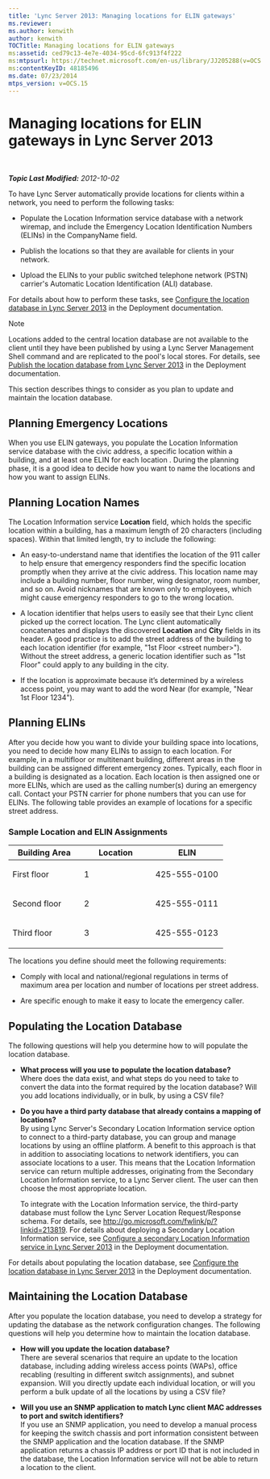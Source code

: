 ```yaml
---
title: 'Lync Server 2013: Managing locations for ELIN gateways'
ms.reviewer: 
ms.author: kenwith
author: kenwith
TOCTitle: Managing locations for ELIN gateways
ms:assetid: ced79c13-4e7e-4034-95cd-6fc913f4f222
ms:mtpsurl: https://technet.microsoft.com/en-us/library/JJ205288(v=OCS.15)
ms:contentKeyID: 48185496
ms.date: 07/23/2014
mtps_version: v=OCS.15
---
```


<div data-xmlns="http://www.w3.org/1999/xhtml">

<div class="topic" data-xmlns="http://www.w3.org/1999/xhtml" data-msxsl="urn:schemas-microsoft-com:xslt" data-cs="http://msdn.microsoft.com/en-us/">

<div data-asp="http://msdn2.microsoft.com/asp">

# Managing locations for ELIN gateways in Lync Server 2013

</div>

<div id="mainSection">

<div id="mainBody">

<span> </span>

_**Topic Last Modified:** 2012-10-02_

To have Lync Server automatically provide locations for clients within a network, you need to perform the following tasks:

  - Populate the Location Information service database with a network wiremap, and include the Emergency Location Identification Numbers (ELINs) in the CompanyName field.

  - Publish the locations so that they are available for clients in your network.

  - Upload the ELINs to your public switched telephone network (PSTN) carrier's Automatic Location Identification (ALI) database.

For details about how to perform these tasks, see [Configure the location database in Lync Server 2013](lync-server-2013-configure-the-location-database.md) in the Deployment documentation.

<div>


> [!NOTE]  
> Locations added to the central location database are not available to the client until they have been published by using a Lync Server Management Shell command and are replicated to the pool's local stores. For details, see <A href="lync-server-2013-publish-the-location-database.md">Publish the location database from Lync Server 2013</A> in the Deployment documentation.



</div>

This section describes things to consider as you plan to update and maintain the location database.

<div>

## Planning Emergency Locations

When you use ELIN gateways, you populate the Location Information service database with the civic address, a specific location within a building, and at least one ELIN for each location . During the planning phase, it is a good idea to decide how you want to name the locations and how you want to assign ELINs.

<div>

## Planning Location Names

The Location Information service **Location** field, which holds the specific location within a building, has a maximum length of 20 characters (including spaces). Within that limited length, try to include the following:

  - An easy-to-understand name that identifies the location of the 911 caller to help ensure that emergency responders find the specific location promptly when they arrive at the civic address. This location name may include a building number, floor number, wing designator, room number, and so on. Avoid nicknames that are known only to employees, which might cause emergency responders to go to the wrong location.

  - A location identifier that helps users to easily see that their Lync client picked up the correct location. The Lync client automatically concatenates and displays the discovered **Location** and **City** fields in its header. A good practice is to add the street address of the building to each location identifier (for example, "1st Floor \<street number\>"). Without the street address, a generic location identifier such as "1st Floor" could apply to any building in the city.

  - If the location is approximate because it’s determined by a wireless access point, you may want to add the word Near (for example, "Near 1st Floor 1234").

</div>

<div>

## Planning ELINs

After you decide how you want to divide your building space into locations, you need to decide how many ELINs to assign to each location. For example, in a multifloor or multitenant building, different areas in the building can be assigned different emergency zones. Typically, each floor in a building is designated as a location. Each location is then assigned one or more ELINs, which are used as the calling number(s) during an emergency call. Contact your PSTN carrier for phone numbers that you can use for ELINs. The following table provides an example of locations for a specific street address.

### Sample Location and ELIN Assignments

<table>
<colgroup>
<col style="width: 33%" />
<col style="width: 33%" />
<col style="width: 33%" />
</colgroup>
<thead>
<tr class="header">
<th>Building Area</th>
<th>Location</th>
<th>ELIN</th>
</tr>
</thead>
<tbody>
<tr class="odd">
<td><p>First floor</p></td>
<td><p>1</p></td>
<td><p>425-555-0100</p></td>
</tr>
<tr class="even">
<td><p>Second floor</p></td>
<td><p>2</p></td>
<td><p>425-555-0111</p></td>
</tr>
<tr class="odd">
<td><p>Third floor</p></td>
<td><p>3</p></td>
<td><p>425-555-0123</p></td>
</tr>
</tbody>
</table>


The locations you define should meet the following requirements:

  - Comply with local and national/regional regulations in terms of maximum area per location and number of locations per street address.

  - Are specific enough to make it easy to locate the emergency caller.

</div>

</div>

<div>

## Populating the Location Database

The following questions will help you determine how to will populate the location database.

  - **What process will you use to populate the location database?**  
    Where does the data exist, and what steps do you need to take to convert the data into the format required by the location database? Will you add locations individually, or in bulk, by using a CSV file?

<!-- end list -->

  - **Do you have a third party database that already contains a mapping of locations?**  
    By using Lync Server's Secondary Location Information service option to connect to a third-party database, you can group and manage locations by using an offline platform. A benefit to this approach is that in addition to associating locations to network identifiers, you can associate locations to a user. This means that the Location Information service can return multiple addresses, originating from the Secondary Location Information service, to a Lync Server client. The user can then choose the most appropriate location.
    
    To integrate with the Location Information service, the third-party database must follow the Lync Server Location Request/Response schema. For details, see <http://go.microsoft.com/fwlink/p/?linkid=213819>. For details about deploying a Secondary Location Information service, see [Configure a secondary Location Information service in Lync Server 2013](lync-server-2013-configure-a-secondary-location-information-service.md) in the Deployment documentation.

For details about populating the location database, see [Configure the location database in Lync Server 2013](lync-server-2013-configure-the-location-database.md) in the Deployment documentation.

</div>

<div>

## Maintaining the Location Database

After you populate the location database, you need to develop a strategy for updating the database as the network configuration changes. The following questions will help you determine how to maintain the location database.

  - **How will you update the location database?**  
    There are several scenarios that require an update to the location database, including adding wireless access points (WAPs), office recabling (resulting in different switch assignments), and subnet expansion. Will you directly update each individual location, or will you perform a bulk update of all the locations by using a CSV file?

<!-- end list -->

  - **Will you use an SNMP application to match Lync client MAC addresses to port and switch identifiers?**  
    If you use an SNMP application, you need to develop a manual process for keeping the switch chassis and port information consistent between the SNMP application and the location database. If the SNMP application returns a chassis IP address or port ID that is not included in the database, the Location Information service will not be able to return a location to the client.

</div>

</div>

<span> </span>

</div>

</div>

</div>

